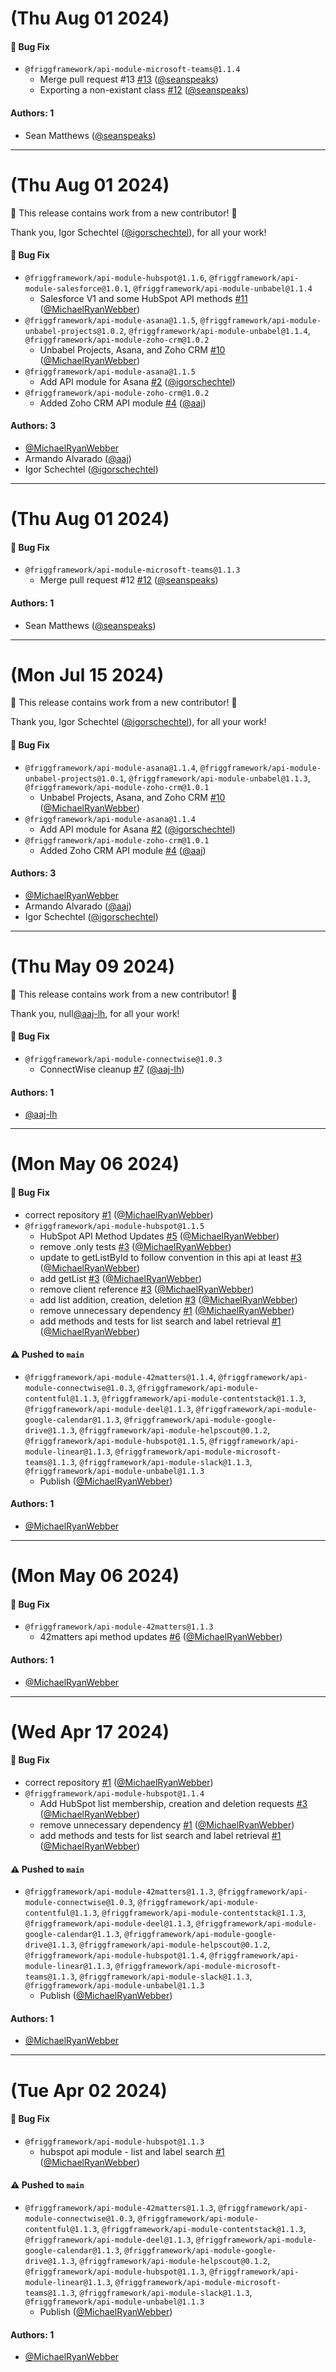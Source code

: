 # (Thu Aug 01 2024)

#### 🐛 Bug Fix

- `@friggframework/api-module-microsoft-teams@1.1.4`
  - Merge pull request #13 [#13](https://github.com/friggframework/api-module-library/pull/13) ([@seanspeaks](https://github.com/seanspeaks))
  - Exporting a non-existant class [#12](https://github.com/friggframework/api-module-library/pull/12) ([@seanspeaks](https://github.com/seanspeaks))

#### Authors: 1

- Sean Matthews ([@seanspeaks](https://github.com/seanspeaks))

---

# (Thu Aug 01 2024)

:tada: This release contains work from a new contributor! :tada:

Thank you, Igor Schechtel ([@igorschechtel](https://github.com/igorschechtel)), for all your work!

#### 🐛 Bug Fix

- `@friggframework/api-module-hubspot@1.1.6`, `@friggframework/api-module-salesforce@1.0.1`, `@friggframework/api-module-unbabel@1.1.4`
  - Salesforce V1 and some HubSpot API methods [#11](https://github.com/friggframework/api-module-library/pull/11) ([@MichaelRyanWebber](https://github.com/MichaelRyanWebber))
- `@friggframework/api-module-asana@1.1.5`, `@friggframework/api-module-unbabel-projects@1.0.2`, `@friggframework/api-module-unbabel@1.1.4`, `@friggframework/api-module-zoho-crm@1.0.2`
  - Unbabel Projects, Asana, and Zoho CRM [#10](https://github.com/friggframework/api-module-library/pull/10) ([@MichaelRyanWebber](https://github.com/MichaelRyanWebber))
- `@friggframework/api-module-asana@1.1.5`
  - Add API module for Asana [#2](https://github.com/friggframework/api-module-library/pull/2) ([@igorschechtel](https://github.com/igorschechtel))
- `@friggframework/api-module-zoho-crm@1.0.2`
  - Added Zoho CRM API module [#4](https://github.com/friggframework/api-module-library/pull/4) ([@aaj](https://github.com/aaj))

#### Authors: 3

- [@MichaelRyanWebber](https://github.com/MichaelRyanWebber)
- Armando Alvarado ([@aaj](https://github.com/aaj))
- Igor Schechtel ([@igorschechtel](https://github.com/igorschechtel))

---

# (Thu Aug 01 2024)

#### 🐛 Bug Fix

- `@friggframework/api-module-microsoft-teams@1.1.3`
  - Merge pull request #12 [#12](https://github.com/friggframework/api-module-library/pull/12) ([@seanspeaks](https://github.com/seanspeaks))

#### Authors: 1

- Sean Matthews ([@seanspeaks](https://github.com/seanspeaks))

---

# (Mon Jul 15 2024)

:tada: This release contains work from a new contributor! :tada:

Thank you, Igor Schechtel ([@igorschechtel](https://github.com/igorschechtel)), for all your work!

#### 🐛 Bug Fix

- `@friggframework/api-module-asana@1.1.4`, `@friggframework/api-module-unbabel-projects@1.0.1`, `@friggframework/api-module-unbabel@1.1.3`, `@friggframework/api-module-zoho-crm@1.0.1`
  - Unbabel Projects, Asana, and Zoho CRM [#10](https://github.com/friggframework/api-module-library/pull/10) ([@MichaelRyanWebber](https://github.com/MichaelRyanWebber))
- `@friggframework/api-module-asana@1.1.4`
  - Add API module for Asana [#2](https://github.com/friggframework/api-module-library/pull/2) ([@igorschechtel](https://github.com/igorschechtel))
- `@friggframework/api-module-zoho-crm@1.0.1`
  - Added Zoho CRM API module [#4](https://github.com/friggframework/api-module-library/pull/4) ([@aaj](https://github.com/aaj))

#### Authors: 3

- [@MichaelRyanWebber](https://github.com/MichaelRyanWebber)
- Armando Alvarado ([@aaj](https://github.com/aaj))
- Igor Schechtel ([@igorschechtel](https://github.com/igorschechtel))

---

# (Thu May 09 2024)

:tada: This release contains work from a new contributor! :tada:

Thank you, null[@aaj-lh](https://github.com/aaj-lh), for all your work!

#### 🐛 Bug Fix

- `@friggframework/api-module-connectwise@1.0.3`
  - ConnectWise cleanup [#7](https://github.com/friggframework/api-module-library/pull/7) ([@aaj-lh](https://github.com/aaj-lh))

#### Authors: 1

- [@aaj-lh](https://github.com/aaj-lh)

---

# (Mon May 06 2024)

#### 🐛 Bug Fix

- correct repository [#1](https://github.com/friggframework/api-module-library/pull/1) ([@MichaelRyanWebber](https://github.com/MichaelRyanWebber))
- `@friggframework/api-module-hubspot@1.1.5`
  - HubSpot API Method Updates [#5](https://github.com/friggframework/api-module-library/pull/5) ([@MichaelRyanWebber](https://github.com/MichaelRyanWebber))
  - remove .only tests [#3](https://github.com/friggframework/api-module-library/pull/3) ([@MichaelRyanWebber](https://github.com/MichaelRyanWebber))
  - update to getListById to follow convention in this api at least [#3](https://github.com/friggframework/api-module-library/pull/3) ([@MichaelRyanWebber](https://github.com/MichaelRyanWebber))
  - add getList [#3](https://github.com/friggframework/api-module-library/pull/3) ([@MichaelRyanWebber](https://github.com/MichaelRyanWebber))
  - remove client reference [#3](https://github.com/friggframework/api-module-library/pull/3) ([@MichaelRyanWebber](https://github.com/MichaelRyanWebber))
  - add list addition, creation, deletion [#3](https://github.com/friggframework/api-module-library/pull/3) ([@MichaelRyanWebber](https://github.com/MichaelRyanWebber))
  - remove unnecessary dependency [#1](https://github.com/friggframework/api-module-library/pull/1) ([@MichaelRyanWebber](https://github.com/MichaelRyanWebber))
  - add methods and tests for list search and label retrieval [#1](https://github.com/friggframework/api-module-library/pull/1) ([@MichaelRyanWebber](https://github.com/MichaelRyanWebber))

#### ⚠️ Pushed to `main`

- `@friggframework/api-module-42matters@1.1.4`, `@friggframework/api-module-connectwise@1.0.3`, `@friggframework/api-module-contentful@1.1.3`, `@friggframework/api-module-contentstack@1.1.3`, `@friggframework/api-module-deel@1.1.3`, `@friggframework/api-module-google-calendar@1.1.3`, `@friggframework/api-module-google-drive@1.1.3`, `@friggframework/api-module-helpscout@0.1.2`, `@friggframework/api-module-hubspot@1.1.5`, `@friggframework/api-module-linear@1.1.3`, `@friggframework/api-module-microsoft-teams@1.1.3`, `@friggframework/api-module-slack@1.1.3`, `@friggframework/api-module-unbabel@1.1.3`
  - Publish ([@MichaelRyanWebber](https://github.com/MichaelRyanWebber))

#### Authors: 1

- [@MichaelRyanWebber](https://github.com/MichaelRyanWebber)

---

# (Mon May 06 2024)

#### 🐛 Bug Fix

- `@friggframework/api-module-42matters@1.1.3`
  - 42matters api method updates [#6](https://github.com/friggframework/api-module-library/pull/6) ([@MichaelRyanWebber](https://github.com/MichaelRyanWebber))

#### Authors: 1

- [@MichaelRyanWebber](https://github.com/MichaelRyanWebber)

---

# (Wed Apr 17 2024)

#### 🐛 Bug Fix

- correct repository [#1](https://github.com/friggframework/api-module-library/pull/1) ([@MichaelRyanWebber](https://github.com/MichaelRyanWebber))
- `@friggframework/api-module-hubspot@1.1.4`
  - Add HubSpot list membership, creation and deletion requests [#3](https://github.com/friggframework/api-module-library/pull/3) ([@MichaelRyanWebber](https://github.com/MichaelRyanWebber))
  - remove unnecessary dependency [#1](https://github.com/friggframework/api-module-library/pull/1) ([@MichaelRyanWebber](https://github.com/MichaelRyanWebber))
  - add methods and tests for list search and label retrieval [#1](https://github.com/friggframework/api-module-library/pull/1) ([@MichaelRyanWebber](https://github.com/MichaelRyanWebber))

#### ⚠️ Pushed to `main`

- `@friggframework/api-module-42matters@1.1.3`, `@friggframework/api-module-connectwise@1.0.3`, `@friggframework/api-module-contentful@1.1.3`, `@friggframework/api-module-contentstack@1.1.3`, `@friggframework/api-module-deel@1.1.3`, `@friggframework/api-module-google-calendar@1.1.3`, `@friggframework/api-module-google-drive@1.1.3`, `@friggframework/api-module-helpscout@0.1.2`, `@friggframework/api-module-hubspot@1.1.4`, `@friggframework/api-module-linear@1.1.3`, `@friggframework/api-module-microsoft-teams@1.1.3`, `@friggframework/api-module-slack@1.1.3`, `@friggframework/api-module-unbabel@1.1.3`
  - Publish ([@MichaelRyanWebber](https://github.com/MichaelRyanWebber))

#### Authors: 1

- [@MichaelRyanWebber](https://github.com/MichaelRyanWebber)

---

# (Tue Apr 02 2024)

#### 🐛 Bug Fix

- `@friggframework/api-module-hubspot@1.1.3`
  - hubspot api module - list and label search [#1](https://github.com/friggframework/api-module-library/pull/1) ([@MichaelRyanWebber](https://github.com/MichaelRyanWebber))

#### ⚠️ Pushed to `main`

- `@friggframework/api-module-42matters@1.1.3`, `@friggframework/api-module-connectwise@1.0.3`, `@friggframework/api-module-contentful@1.1.3`, `@friggframework/api-module-contentstack@1.1.3`, `@friggframework/api-module-deel@1.1.3`, `@friggframework/api-module-google-calendar@1.1.3`, `@friggframework/api-module-google-drive@1.1.3`, `@friggframework/api-module-helpscout@0.1.2`, `@friggframework/api-module-hubspot@1.1.3`, `@friggframework/api-module-linear@1.1.3`, `@friggframework/api-module-microsoft-teams@1.1.3`, `@friggframework/api-module-slack@1.1.3`, `@friggframework/api-module-unbabel@1.1.3`
  - Publish ([@MichaelRyanWebber](https://github.com/MichaelRyanWebber))

#### Authors: 1

- [@MichaelRyanWebber](https://github.com/MichaelRyanWebber)
